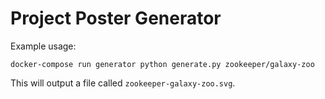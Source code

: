 # Project Poster Generator

Example usage:

```
docker-compose run generator python generate.py zookeeper/galaxy-zoo
```

This will output a file called `zookeeper-galaxy-zoo.svg`.
